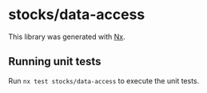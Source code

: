 # stocks/data-access

This library was generated with [Nx](https://nx.dev).

## Running unit tests

Run `nx test stocks/data-access` to execute the unit tests.

